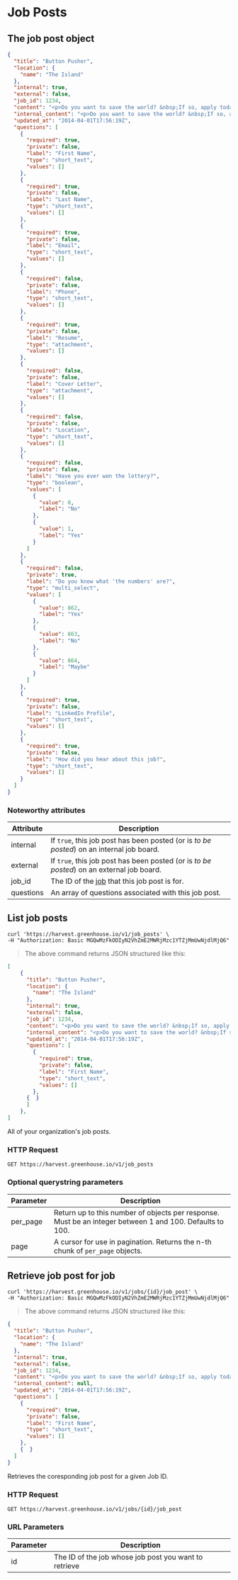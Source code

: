 # Job Posts

## The job post object 

```json
{
  "title": "Button Pusher",
  "location": {
    "name": "The Island"
  },
  "internal": true,
  "external": false,
  "job_id": 1234,
  "content": "<p>Do you want to save the world? &nbsp;If so, apply today!</p>",
  "internal_content": "<p>Do you want to save the world? &nbsp;If so, apply today!</p>",
  "updated_at": "2014-04-01T17:56:19Z",
  "questions": [
    {
      "required": true,
      "private": false,
      "label": "First Name",
      "type": "short_text",
      "values": []
    },
    {
      "required": true,
      "private": false,
      "label": "Last Name",
      "type": "short_text",
      "values": []
    },
    {
      "required": true,
      "private": false,
      "label": "Email",
      "type": "short_text",
      "values": []
    },
    {
      "required": false,
      "private": false,
      "label": "Phone",
      "type": "short_text",
      "values": []
    },
    {
      "required": true,
      "private": false,
      "label": "Resume",
      "type": "attachment",
      "values": []
    },
    {
      "required": false,
      "private": false,
      "label": "Cover Letter",
      "type": "attachment",
      "values": []
    },
    {
      "required": false,
      "private": false,
      "label": "Location",
      "type": "short_text",
      "values": []
    },
    {
      "required": false,
      "private": false,
      "label": "Have you ever won the lottery?",
      "type": "boolean",
      "values": [
        {
          "value": 0,
          "label": "No"
        },
        {
          "value": 1,
          "label": "Yes"
        }
      ]
    },
    {
      "required": false,
      "private": true,
      "label": "Do you know what 'the numbers' are?",
      "type": "multi_select",
      "values": [
        {
          "value": 862,
          "label": "Yes"
        },
        {
          "value": 863,
          "label": "No"
        },
        {
          "value": 864,
          "label": "Maybe"
        }
      ]
    },
    {
      "required": true,
      "private": false,
      "label": "LinkedIn Profile",
      "type": "short_text",
      "values": []
    },
    {
      "required": true,
      "private": false,
      "label": "How did you hear about this job?",
      "type": "short_text",
      "values": []
    }
  ]
}
```

### Noteworthy attributes

| Attribute | Description |
|-----------|-------------|
| internal | If `true`, this job post has been posted (or is *to be posted*) on an internal job board.
| external | If `true`, this job post has been posted (or is *to be posted*) on an external job board.
| job_id | The ID of the [job](#jobs) that this job post is for.
| questions | An array of questions associated with this job post.

## List job posts

```shell
curl 'https://harvest.greenhouse.io/v1/job_posts' \
-H "Authorization: Basic MGQwMzFkODIyN2VhZmE2MWRjMzc1YTZjMmUwNjdlMjQ6"
```

> The above command returns JSON structured like this:

```json
[
	{
	  "title": "Button Pusher",
	  "location": {
	    "name": "The Island"
	  },
	  "internal": true,
	  "external": false,
	  "job_id": 1234,
	  "content": "<p>Do you want to save the world? &nbsp;If so, apply today!</p>",
	  "internal_content": "<p>Do you want to save the world? &nbsp;If so, apply today!</p>",
	  "updated_at": "2014-04-01T17:56:19Z",
	  "questions": [
	    {
	      "required": true,
	      "private": false,
	      "label": "First Name",
	      "type": "short_text",
	      "values": []
	    },
      {  }
	  ]
	},
]
```

All of your organization's job posts.

### HTTP Request

`GET https://harvest.greenhouse.io/v1/job_posts`

### Optional querystring parameters

| Parameter | Description |
|-----------|-------------|
| per_page | Return up to this number of objects per response.  Must be an integer between 1 and 100.  Defaults to 100.
| page | A cursor for use in pagination.  Returns the n-th chunk of `per_page` objects.


## Retrieve job post for job

```shell
curl 'https://harvest.greenhouse.io/v1/jobs/{id}/job_post' \
-H "Authorization: Basic MGQwMzFkODIyN2VhZmE2MWRjMzc1YTZjMmUwNjdlMjQ6"
```

> The above command returns JSON structured like this:

```json
{
  "title": "Button Pusher",
  "location": {
    "name": "The Island"
  },
  "internal": true,
  "external": false,
  "job_id": 1234,
  "content": "<p>Do you want to save the world? &nbsp;If so, apply today!</p>",
  "internal_content": null,
  "updated_at": "2014-04-01T17:56:19Z",
  "questions": [
    {
      "required": true,
      "private": false,
      "label": "First Name",
      "type": "short_text",
      "values": []
    },
    {  }
  ]
}
```

Retrieves the coresponding job post for a given Job ID.

### HTTP Request

`GET https://harvest.greenhouse.io/v1/jobs/{id}/job_post`

### URL Parameters

Parameter | Description
--------- | -----------
id | The ID of the job whose job post you want to retrieve
